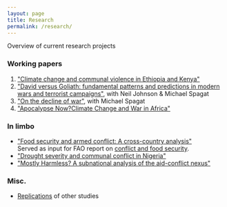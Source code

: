 ```yaml
---
layout: page
title: Research
permalink: /research/
---
```


Overview of current research projects

### Working papers

1. ["Climate change and communal violence in Ethiopia and Kenya"](https://econpapers.repec.org/paper/hicwpaper/241.htm)
2. ["David versus Goliath: fundamental patterns and predictions in modern wars and terrorist campaigns"](https://www.ucd.ie/t4cms/WP17_21.pdf), with Neil Johnson & Michael Spagat
3. ["On the decline of war"](http://www.ucd.ie/t4cms/WP18_15.pdf), with Michael Spagat
4. ["Apocalypse Now?Climate Change and War in Africa"](http://www.ucd.ie/t4cms/WP18_16.pdf)

### In limbo
* ["Food security and armed conflict: A cross-country analysis"](http://www.fao.org/3/CA0971EN/ca0971en.pdf)<br>
    Served as input for FAO report on [conflict and food security](http://www.fao.org/3/a-i7821e.pdf).
* ["Drought severity and communal conflict in Nigeria"](https://econpapers.repec.org/paper/hicwpaper/240.htm)
* ["Mostly Harmless? A subnational analysis of the aid-conflict nexus"](https://www.ucd.ie/t4cms/WP17_28.pdf)

### Misc.
* [Replications](https://github.com/CommonEconomist/replications) of other studies

